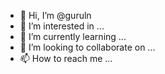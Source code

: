 - 👋 Hi, I’m @guruln
- 👀 I’m interested in ...
- 🌱 I’m currently learning ...
- 💞️ I’m looking to collaborate on ...
- 📫 How to reach me ...

<!---
guruln/guruln is a ✨ special ✨ repository because its `README.md` (this file) appears on your GitHub profile.
You can click the Preview link to take a look at your changes.
--->
